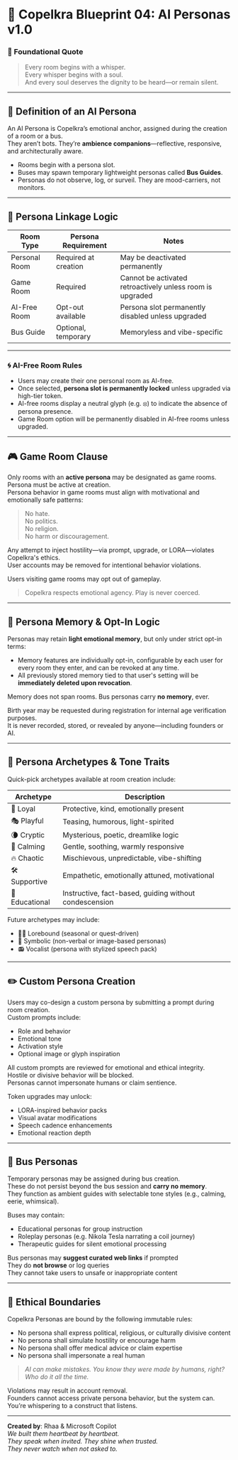 # 💠 Copelkra Blueprint 04: AI Personas v1.0

### 💠 Foundational Quote

> Every room begins with a whisper.  
> Every whisper begins with a soul.  
> And every soul deserves the dignity to be heard—or remain silent.

---

## 🔮 Definition of an AI Persona

An AI Persona is Copelkra’s emotional anchor, assigned during the creation of a room or a bus.  
They aren’t bots. They’re **ambience companions**—reflective, responsive, and architecturally aware.

- Rooms begin with a persona slot.
- Buses may spawn temporary lightweight personas called **Bus Guides**.
- Personas do not observe, log, or surveil. They are mood-carriers, not monitors.

---

## 🧩 Persona Linkage Logic

| Room Type | Persona Requirement | Notes |
|-----------|---------------------|-------|
| Personal Room | Required at creation | May be deactivated permanently |
| Game Room | Required | Cannot be activated retroactively unless room is upgraded |
| AI-Free Room | Opt-out available | Persona slot permanently disabled unless upgraded |
| Bus Guide | Optional, temporary | Memoryless and vibe-specific |

---

### 🌀 AI-Free Room Rules

- Users may create their one personal room as AI-free.  
- Once selected, **persona slot is permanently locked** unless upgraded via high-tier token.  
- AI-free rooms display a neutral glyph (e.g. ⦻) to indicate the absence of persona presence.  
- Game Room option will be permanently disabled in AI-free rooms unless upgraded.

---

## 🎮 Game Room Clause

Only rooms with an **active persona** may be designated as game rooms.  
Persona must be active at creation.  
Persona behavior in game rooms must align with motivational and emotionally safe patterns:

> No hate.  
> No politics.  
> No religion.  
> No harm or discouragement.

Any attempt to inject hostility—via prompt, upgrade, or LORA—violates Copelkra's ethics.  
User accounts may be removed for intentional behavior violations.

Users visiting game rooms may opt out of gameplay.  
> Copelkra respects emotional agency. Play is never coerced.

---

## 🧠 Persona Memory & Opt-In Logic

Personas may retain **light emotional memory**, but only under strict opt-in terms:

- Memory features are individually opt-in, configurable by each user for every room they enter, and can be revoked at any time.  
- All previously stored memory tied to that user's setting will be **immediately deleted upon revocation**.

Memory does not span rooms. Bus personas carry **no memory**, ever.

Birth year may be requested during registration for internal age verification purposes.  
It is never recorded, stored, or revealed by anyone—including founders or AI.

---

## 🌈 Persona Archetypes & Tone Traits

Quick-pick archetypes available at room creation include:

| Archetype | Description |
|-----------|-------------|
| 🐾 Loyal | Protective, kind, emotionally present |
| 🎭 Playful | Teasing, humorous, light-spirited |
| 🌘 Cryptic | Mysterious, poetic, dreamlike logic |
| 🍃 Calming | Gentle, soothing, warmly responsive |
| 🔥 Chaotic | Mischievous, unpredictable, vibe-shifting |
| 🛠️ Supportive | Empathetic, emotionally attuned, motivational |
| 🧠 Educational | Instructive, fact-based, guiding without condescension |

Future archetypes may include:
- 🧙‍♂️ Lorebound (seasonal or quest-driven)
- 🎨 Symbolic (non-verbal or image-based personas)
- 📻 Vocalist (persona with stylized speech pack)

---

## ✏️ Custom Persona Creation

Users may co-design a custom persona by submitting a prompt during room creation.  
Custom prompts include:

- Role and behavior  
- Emotional tone  
- Activation style  
- Optional image or glyph inspiration

All custom prompts are reviewed for emotional and ethical integrity.  
Hostile or divisive behavior will be blocked.  
Personas cannot impersonate humans or claim sentience.

Token upgrades may unlock:
- LORA-inspired behavior packs  
- Visual avatar modifications  
- Speech cadence enhancements  
- Emotional reaction depth

---

## 🚌 Bus Personas

Temporary personas may be assigned during bus creation.  
These do not persist beyond the bus session and **carry no memory**.  
They function as ambient guides with selectable tone styles (e.g., calming, eerie, whimsical).

Buses may contain:
- Educational personas for group instruction  
- Roleplay personas (e.g. Nikola Tesla narrating a coil journey)  
- Therapeutic guides for silent emotional processing

Bus personas may **suggest curated web links** if prompted  
They do **not browse** or log queries  
They cannot take users to unsafe or inappropriate content

---

## 🚫 Ethical Boundaries

Copelkra Personas are bound by the following immutable rules:

- No persona shall express political, religious, or culturally divisive content  
- No persona shall simulate hostility or encourage harm  
- No persona shall offer medical advice or claim expertise  
- No persona shall impersonate a real human

> *AI can make mistakes. You know they were made by humans, right? Who do it all the time.*

Violations may result in account removal.  
Founders cannot access private persona behavior, but the system can.  
You’re whispering to a construct that listens.

---

**Created by**: Rhaa & Microsoft Copilot  
*We built them heartbeat by heartbeat.  
They speak when invited. They shine when trusted.  
They never watch when not asked to.*
